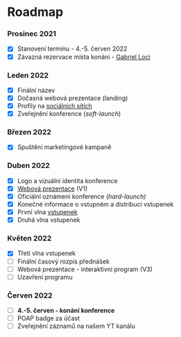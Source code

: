 # Roadmap

### Prosinec 2021

* [x] Stanovení termínu - 4.-5. červen 2022
* [x] Závazná rezervace místa konání - [Gabriel Loci](misto-konani/)

### Leden 2022

* [x] Finální název
* [x] Dočasná webová prezentace (landing)
* [x] Profily na [sociálních sítích](propagace/)
* [x] Zveřejnění konference (_soft-launch_)

### Březen 2022

* [x] Spuštění marketingové kampaně

### Duben 2022

* [x] Logo a vizuální identita konference
* [x] [Webová prezentace](propagace/webove-stranky.md) (V1)
* [x] Oficiální oznámení konference (_hard-launch)_
* [x] Konečné informace o vstupném a distribuci vstupenek
* [x] První vlna [vstupenek](navstevnici/vstupenky.md)
* [x] Druhá vlna vstupenek

### Květen 2022

* [x] Třetí vlna vstupenek
* [ ] Finální časový rozpis přednášek
* [ ] Webová prezentace - interaktivní program (V3)
* [ ] Uzavření programu

### Červen 2022

* [ ] **4.-5. červen - konání konference**
* [ ] POAP badge za účast
* [ ] Zveřejnění záznamů na našem YT kanálu
